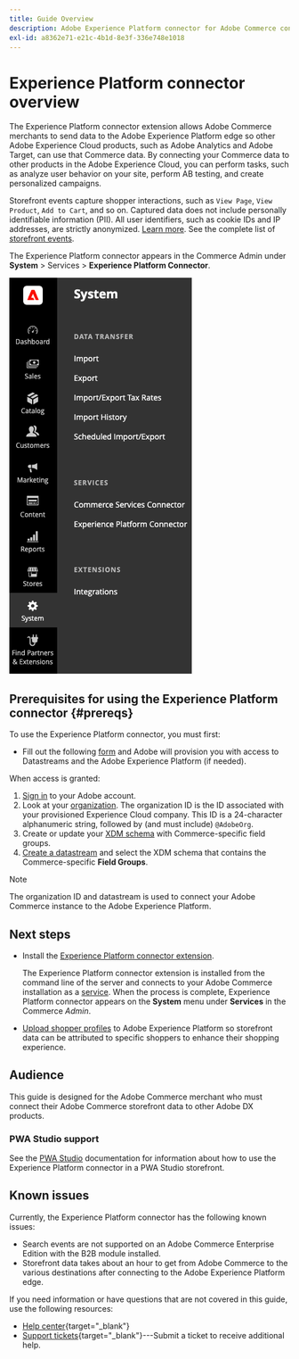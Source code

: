 ```yaml
---
title: Guide Overview
description: Adobe Experience Platform connector for Adobe Commerce connects your Commerce instance to other Adobe Experience Cloud products.
exl-id: a8362e71-e21c-4b1d-8e3f-336e748e1018
---
```

# Experience Platform connector overview

The Experience Platform connector extension allows Adobe Commerce merchants to send data to the Adobe Experience Platform edge so other Adobe Experience Cloud products, such as Adobe Analytics and Adobe Target, can use that Commerce data. By connecting your Commerce data to other products in the Adobe Experience Cloud, you can perform tasks, such as analyze user behavior on your site, perform AB testing, and create personalized campaigns.

Storefront events capture shopper interactions, such as `View Page`, `View Product`, `Add to Cart`, and so on. Captured data does not include personally identifiable information (PII). All user identifiers, such as cookie IDs and IP addresses, are strictly anonymized. [Learn more](https://www.adobe.com/privacy/experience-cloud.html). See the complete list of [storefront events](events.md).

The Experience Platform connector appears in the Commerce Admin under **System** > Services > **Experience Platform Connector**. 

![Experience Platform connector extension Admin view](assets/epc-adminui.png)

## Prerequisites for using the Experience Platform connector {#prereqs}

To use the Experience Platform connector, you must first:

- Fill out the following [form](https://forms.office.com/pages/responsepage.aspx?id=Wht7-jR7h0OUrtLBeN7O4VH_dtG9hJVAk_TqGkZC2DxUM1FSWkdJOE41UVpUWUw0M1JWV0RKS1VXQi4u) and Adobe will provision you with access to Datastreams and the Adobe Experience Platform (if needed).

When access is granted:

1. [Sign in](https://helpx.adobe.com/manage-account/using/access-adobe-id-account.html) to your Adobe account.
1. Look at your [organization](https://experienceleague.adobe.com/docs/core-services/interface/administration/organizations.html?lang=en#concept_EA8AEE5B02CF46ACBDAD6A8508646255). The organization ID is the ID associated with your provisioned Experience Cloud company. This ID is a 24-character alphanumeric string, followed by (and must include) `@AdobeOrg`.
1. Create or update your [XDM schema](update-xdm.md) with Commerce-specific field groups.
1. [Create a datastream](https://experienceleague.adobe.com/docs/experience-platform/edge/datastreams/overview.html?lang=en) and select the XDM schema that contains the Commerce-specific **Field Groups**.

>[!NOTE]
>
> The organization ID and datastream is used to connect your Adobe Commerce instance to the Adobe Experience Platform.

## Next steps

- Install the [Experience Platform connector extension](install.md).

    The Experience Platform connector extension is installed from the command line of the server and connects to your Adobe Commerce installation as a [service](../landing/saas.md). When the process is complete, Experience Platform connector appears on the **System** menu under **Services** in the Commerce _Admin_.
- [Upload shopper profiles](profile.md) to Adobe Experience Platform so storefront data can be attributed to specific shoppers to enhance their shopping experience.

## Audience

This guide is designed for the Adobe Commerce merchant who must connect their Adobe Commerce storefront data to other Adobe DX products.

### PWA Studio support

See the [PWA Studio](https://developer.adobe.com/commerce/pwa-studio/integrations/adobe-commerce/aep/) documentation for information about how to use the Experience Platform connector in a PWA Studio storefront.

## Known issues

Currently, the Experience Platform connector has the following known issues:

- Search events are not supported on an Adobe Commerce Enterprise Edition with the B2B module installed.
- Storefront data takes about an hour to get from Adobe Commerce to the various destinations after connecting to the Adobe Experience Platform edge.

If you need information or have questions that are not covered in this guide, use the following resources:

- [Help center](https://support.magento.com/hc/en-us){target="_blank"}
- [Support tickets](https://support.magento.com/hc/en-us/articles/360000913794#submit-ticket){target="_blank"}---Submit a ticket to receive additional help.
